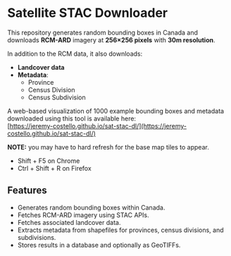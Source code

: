# Satellite STAC Downloader

This repository generates random bounding boxes in Canada and downloads **RCM-ARD** imagery at **256×256 pixels** with **30m resolution**. 

In addition to the RCM data, it also downloads:

- **Landcover data**
- **Metadata**:
  - Province
  - Census Division
  - Census Subdivision

A web-based visualization of 1000 example bounding boxes and metadata downloaded using this tool is available here:  
[https://jeremy-costello.github.io/sat-stac-dl/](https://jeremy-costello.github.io/sat-stac-dl/)

**NOTE:** you may have to hard refresh for the base map tiles to appear.
  - Shift + F5 on Chrome
  - Ctrl + Shift + R on Firefox

## Features

- Generates random bounding boxes within Canada.
- Fetches RCM-ARD imagery using STAC APIs.
- Fetches associated landcover data.
- Extracts metadata from shapefiles for provinces, census divisions, and subdivisions.
- Stores results in a database and optionally as GeoTIFFs.
